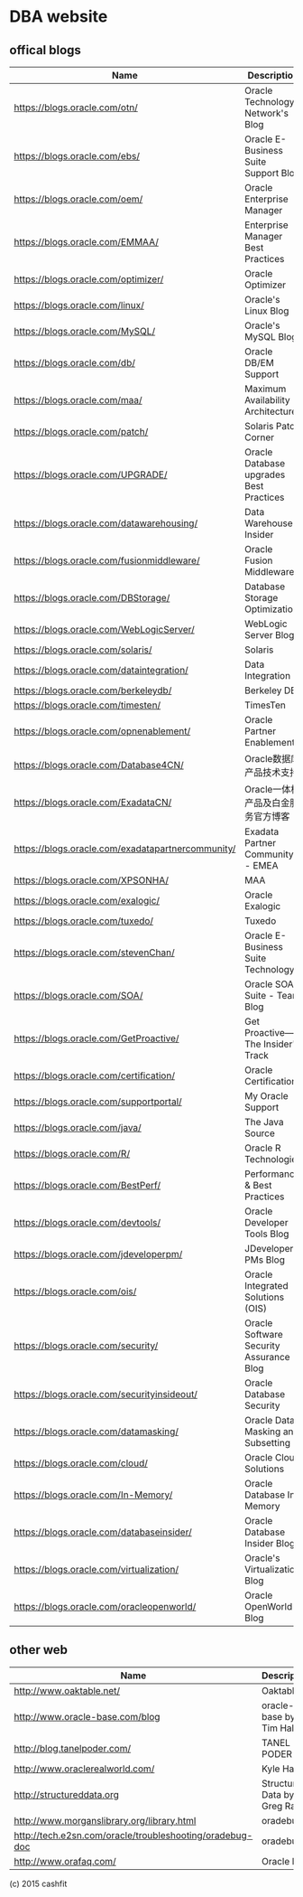 DBA website
===========

offical blogs
-----

| Name | Description |
| --------   | -------  |
| https://blogs.oracle.com/otn/                                    |  Oracle Technology Network's Blog  |
| https://blogs.oracle.com/ebs/                                    |  Oracle E-Business Suite Support Blog                 |
| https://blogs.oracle.com/oem/                                    |  Oracle Enterprise Manager     |
| https://blogs.oracle.com/EMMAA/                                  |  Enterprise Manager Best Practices  |
| https://blogs.oracle.com/optimizer/                              |  Oracle Optimizer            |
| https://blogs.oracle.com/linux/                                  |  Oracle's Linux Blog       |
| https://blogs.oracle.com/MySQL/                                  |  Oracle's MySQL Blog         |
| https://blogs.oracle.com/db/                                     |  Oracle DB/EM Support        |
| https://blogs.oracle.com/maa/                                    |  Maximum Availability Architecture  |
| https://blogs.oracle.com/patch/                                  |  Solaris Patch Corner           |
| https://blogs.oracle.com/UPGRADE/                                |  Oracle Database upgrades Best Practices      |
| https://blogs.oracle.com/datawarehousing/                        |  Data Warehouse Insider      |
| https://blogs.oracle.com/fusionmiddleware/                       |  Oracle Fusion Middleware   |
| https://blogs.oracle.com/DBStorage/                              |  Database Storage Optimization  |
| https://blogs.oracle.com/WebLogicServer/                         |  WebLogic Server Blog     |
| https://blogs.oracle.com/solaris/                                |  Solaris           |
| https://blogs.oracle.com/dataintegration/                        |  Data Integration           |
| https://blogs.oracle.com/berkeleydb/                             |  Berkeley DB                |
| https://blogs.oracle.com/timesten/                               |  TimesTen                 |
| https://blogs.oracle.com/opnenablement/                          |  Oracle Partner Enablement       |
| https://blogs.oracle.com/Database4CN/                            |  Oracle数据库产品技术支持 |
| https://blogs.oracle.com/ExadataCN/                              |  Oracle一体机产品及白金服务官方博客  |
| https://blogs.oracle.com/exadatapartnercommunity/                |  Exadata Partner Community - EMEA  |
| https://blogs.oracle.com/XPSONHA/                                |  MAA | Exadata blog by R.Kundersma  |
| https://blogs.oracle.com/exalogic/                               |  Oracle Exalogic  |
| https://blogs.oracle.com/tuxedo/                                 |  Tuxedo                   |
| https://blogs.oracle.com/stevenChan/                             |  Oracle E-Business Suite Technology   |
| https://blogs.oracle.com/SOA/                                    |  Oracle SOA Suite - Team Blog |
| https://blogs.oracle.com/GetProactive/                           |  Get Proactive—The Insider's Track  |
| https://blogs.oracle.com/certification/                          |  Oracle Certification       |
| https://blogs.oracle.com/supportportal/                          |  My Oracle Support          |
| https://blogs.oracle.com/java/                                   |  The Java Source         |
| https://blogs.oracle.com/R/                                      |  Oracle R Technologies     |
| https://blogs.oracle.com/BestPerf/                               |  Performance & Best Practices     |
| https://blogs.oracle.com/devtools/                               |  Oracle Developer Tools Blog    |
| https://blogs.oracle.com/jdeveloperpm/                           |  JDeveloper PMs Blog    |
| https://blogs.oracle.com/ois/                                    |  Oracle Integrated Solutions (OIS) |
| https://blogs.oracle.com/security/                               |  Oracle Software Security Assurance Blog |
| https://blogs.oracle.com/securityinsideout/                      |  Oracle Database Security    |
| https://blogs.oracle.com/datamasking/                            |  Oracle Data Masking and Subsetting  |
| https://blogs.oracle.com/cloud/                                  |  Oracle Cloud Solutions    |
| https://blogs.oracle.com/In-Memory/                              |  Oracle Database In-Memory  |
| https://blogs.oracle.com/databaseinsider/                        |  Oracle Database Insider Blog  |
| https://blogs.oracle.com/virtualization/                         |  Oracle's Virtualization Blog |
| https://blogs.oracle.com/oracleopenworld/                        |  Oracle OpenWorld Blog |

other web
-----

| Name | Description |
| --------   | -------  |
| http://www.oaktable.net/                                           | Oaktable  |
| http://www.oracle-base.com/blog                                    | oracle-base by Tim Hall |
| http://blog.tanelpoder.com/                                        | TANEL PODER            |
| http://www.oraclerealworld.com/                                    | Kyle Hailey            |
| http://structureddata.org                                          | Structured Data by Greg Rahn  |
| http://www.morganslibrary.org/library.html                         | oradebug |
| http://tech.e2sn.com/oracle/troubleshooting/oradebug-doc           | oradebug   |
| http://www.orafaq.com/                                             | Oracle FAQ  |

(c) 2015 cashfit
